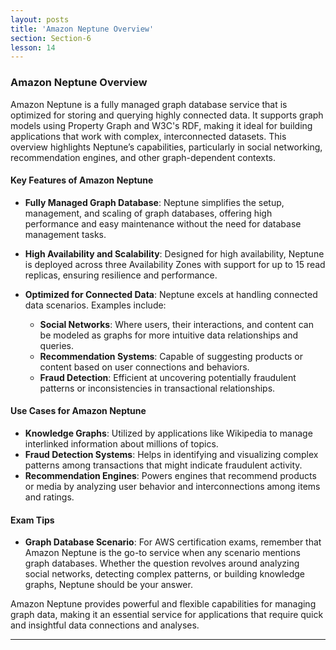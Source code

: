 ```yaml
---
layout: posts
title: 'Amazon Neptune Overview'
section: Section-6
lesson: 14
---
```


### Amazon Neptune Overview

Amazon Neptune is a fully managed graph database service that is optimized for storing and querying highly connected data. It supports graph models using Property Graph and W3C's RDF, making it ideal for building applications that work with complex, interconnected datasets. This overview highlights Neptune’s capabilities, particularly in social networking, recommendation engines, and other graph-dependent contexts.

<!-- pagebreak -->

#### Key Features of Amazon Neptune

- **Fully Managed Graph Database**: Neptune simplifies the setup, management, and scaling of graph databases, offering high performance and easy maintenance without the need for database management tasks.

- **High Availability and Scalability**: Designed for high availability, Neptune is deployed across three Availability Zones with support for up to 15 read replicas, ensuring resilience and performance.

- **Optimized for Connected Data**: Neptune excels at handling connected data scenarios. Examples include:
  - **Social Networks**: Where users, their interactions, and content can be modeled as graphs for more intuitive data relationships and queries.
  - **Recommendation Systems**: Capable of suggesting products or content based on user connections and behaviors.
  - **Fraud Detection**: Efficient at uncovering potentially fraudulent patterns or inconsistencies in transactional relationships.

<!-- pagebreak -->

#### Use Cases for Amazon Neptune

- **Knowledge Graphs**: Utilized by applications like Wikipedia to manage interlinked information about millions of topics.
- **Fraud Detection Systems**: Helps in identifying and visualizing complex patterns among transactions that might indicate fraudulent activity.
- **Recommendation Engines**: Powers engines that recommend products or media by analyzing user behavior and interconnections among items and ratings.

<!-- pagebreak -->

#### Exam Tips

- **Graph Database Scenario**: For AWS certification exams, remember that Amazon Neptune is the go-to service when any scenario mentions graph databases. Whether the question revolves around analyzing social networks, detecting complex patterns, or building knowledge graphs, Neptune should be your answer.

Amazon Neptune provides powerful and flexible capabilities for managing graph data, making it an essential service for applications that require quick and insightful data connections and analyses.

---
